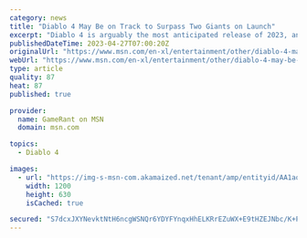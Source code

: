 ```yaml
---
category: news
title: "Diablo 4 May Be on Track to Surpass Two Giants on Launch"
excerpt: "Diablo 4 is arguably the most anticipated release of 2023, and its launch sales may be primed to top two massive recent releases."
publishedDateTime: 2023-04-27T07:00:20Z
originalUrl: "https://www.msn.com/en-xl/entertainment/other/diablo-4-may-be-on-track-to-surpass-two-giants-on-launch/ar-AA1aqtQa"
webUrl: "https://www.msn.com/en-xl/entertainment/other/diablo-4-may-be-on-track-to-surpass-two-giants-on-launch/ar-AA1aqtQa"
type: article
quality: 87
heat: 87
published: true

provider:
  name: GameRant on MSN
  domain: msn.com

topics:
  - Diablo 4

images:
  - url: "https://img-s-msn-com.akamaized.net/tenant/amp/entityid/AA1aqocO.img?h=630&w=1200&m=6&q=60&o=t&l=f&f=jpg&x=521&y=199"
    width: 1200
    height: 630
    isCached: true

secured: "S7dcxJXYNevktNtH6ncgWSNQr6YDYFYnqxHhELKRrEZuWX+E9tHZEJNbc/K+Pj4wLavG5/z2ZjAt9OdyVqPOnJs4w2ZXxKt6w0D5TZY5pGkUV/7NKgHJ/lqo6ffOxgHDqsSYdPAuZs/fCa/OVjz0Hn+FTpCTOQ8x6PGh7IAC4jJMdI6g89wKU1CqJBeyFGtZU0u9QACeenHeW08fbFCotdtDljbIRV+KfMduqsSdGk/kNpUZHKnDmN0uJMSOwMbMjHu7EKtz0/fgPUBpO/SZA6M1zhxAaAIaBxcr2vMQkof/jftDu0qroBScoiL0d5gLckscxevQftJaZB2es/w6kPugnT3nX1lK9kwm40e49rM=;ZwTill30fhGYKKau6NpY/g=="
---
```


